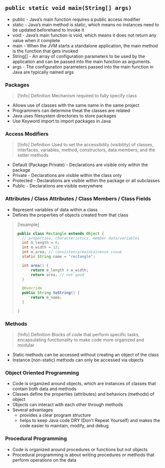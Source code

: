 ## `public static void main(String[] args)`

* public - Java’s main function requires a public access modifier
* static - Java’s main method is static, which means no instances need to be updated beforehand to invoke it
* void - Java’s main function is void, which means it does not return any value when it complete
* main - When the JVM starts a standalone application, the main method is the function that gets invoked
* String[] - An array of configuration parameters to be used by the application and can be passed into the main function as arguments.
* args - The configuration parameters passed into the main function in Java are typically named args

### Packages

>[!info] Definition
>Mechanism required to fully specify class

* Allows use of classes with the same name in the same project
* Programmers can determine theat the classes are related
* Java uses filesystem directories to store packages
* Use Keyword import to import packages in Java

### Access Modifiers

>[!info] Definition
>Used to set the accessibility (visibility) of classes, interfaces, variables, method, constructors, data members, and the setter methods

* Default (Package Private) - Declarations are visible only within the package
* Private - Declarations are visible within the class only
* Protected - Declarations are visible within the package or all subclasses
* Public - Declarations are visible everywhere

### Attributes / Class Attributes / Class Members / Class Fields

* Represent variables of data within a class
* Defines the properties of objects created from that class

>[!example]
>```java
>public class Rectangle extends Object {
>	// properties, characteristics, member data/variables
>	int m_length = 6;
>	int m_width = 12;
>	int m_area; // consistency/maintainence issue
>	static String name = "rectangle";
>
>	int area() {
>		return m_length + m_width;
>		return area; // not good
>	}
>
>	@Override
>	public String toString() {
>		return m_name;
>	}
>
>}
>```

### Methods

>[!info] Definition
>Blocks of code that perform specific tasks, encapsulating functionality to make code more organized and modular

* Static methods can be accessed without creating an object of the class
* Instance (non-static) methods can only be accessed via objects

### Object Oriented Programming

* Code is organized around objects, which are instances of classes that contain both data and methods
* Classes define the properties (attributes) and behaviors (methods) of object
* Objects can interact with each other through methods
* Several advantages
	* provides a clear program structure
	* helps to keep Java code DRY (Don't Repeat Yourself) and makes the code easier to maintain, modify, and debug
		
### Procedural Programming

* Code is organized around procedures or functions but not objects
* Procedural programming is about writing procedures or methods that perform operations on the data